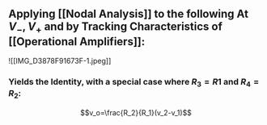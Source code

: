 ## Applying [[Nodal Analysis]] to the following At $V_-, V_+$ and by Tracking Characteristics of [[Operational Amplifiers]]:
![[IMG_D3878F91673F-1.jpeg]]

### Yields the Identity, with a special case where $R_3=R1$ and $R_4=R_2$:
$$v_o=\frac{R_2}{R_1}(v_2-v_1)$$

